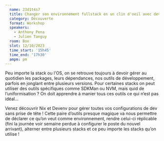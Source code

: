 ```yaml
---
  name: 23d1t4s7
  title: Changer son environnement fullstack en un clin d'oeil avec devenv
  category: Découverte
  format: Workshop
  speakers: 
    - Anthony Pena
    - Julien Tanguy
  room: Box
  slot: 12/10/2023
  time_start: '15h45'
  time_end: '17h30'
  ampm: pm
---
```

Peu importe la stack ou l'OS, on se retrouve toujours à devoir gérer au quotidien les packages, leurs dépendances, nos outils de développement, parfois en jonglant entre plusieurs versions. Pour certaines stacks on peut utiliser des outils spécifiques comme SDKMan ou NVM, mais quid de l’uniformisation ? On doit apprendre à manier tous ces outils ce qui n’est pas idéal…

Venez découvrir Nix et Devenv pour gérer toutes vos configurations de dev sans prise de tête ! Cette paire d’outils presque magique va nous permettre de déclarer ce qu’on veut comme environnement, rendre celui-ci réplicable (fini la journée voir semaine perdue à configurer le poste du nouvel arrivant), alterner entre plusieurs stacks et ce peu importe les stacks qu’on utilise !
